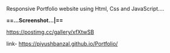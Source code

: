 Responsive Portfolio website using Html, Css and JavaScript....


__==...Screenshot...|==__

https://postimg.cc/gallery/xfXtwSB


link-  https://piyushbanzal.github.io/Portfolio/
